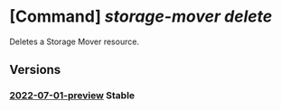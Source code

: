 # [Command] _storage-mover delete_

Deletes a Storage Mover resource.

## Versions

### [2022-07-01-preview](/Resources/mgmt-plane/L3N1YnNjcmlwdGlvbnMve30vcmVzb3VyY2Vncm91cHMve30vcHJvdmlkZXJzL21pY3Jvc29mdC5zdG9yYWdlbW92ZXIvc3RvcmFnZW1vdmVycy97fQ==/2022-07-01-preview.xml) **Stable**

<!-- mgmt-plane /subscriptions/{}/resourcegroups/{}/providers/microsoft.storagemover/storagemovers/{} 2022-07-01-preview -->
